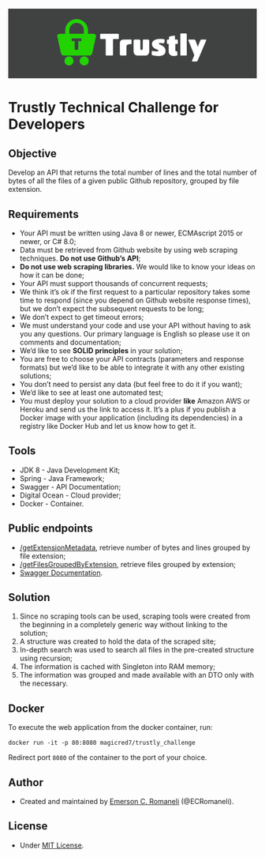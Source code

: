 ![Logo](logo.jpg)

# Trustly Technical Challenge for Developers

## Objective

Develop an API that returns the total number of lines and the total number of bytes of all the
files of a given public Github repository, grouped by file extension.

## Requirements

* Your API must be written using Java 8 or newer, ECMAscript 2015 or newer, or C# 8.0;
* Data must be retrieved from Github website by using web scraping techniques. **Do not use Github’s API**;
* **Do not use web scraping libraries.** We would like to know your ideas on how it can be done;
* Your API must support thousands of concurrent requests;
* We think it’s ok if the first request to a particular repository takes some time to respond (since you depend on Github website response times), but we don’t expect the subsequent requests to be long;
* We don’t expect to get timeout errors;
* We must understand your code and use your API without having to ask you any questions. Our primary language is English so please use it on comments and documentation;
* We’d like to see **SOLID principles** in your solution;
* You are free to choose your API contracts (parameters and response formats) but we’d like to be able to integrate it with any other existing solutions;
* You don’t need to persist any data (but feel free to do it if you want);
* We’d like to see at least one automated test;
* You must deploy your solution to a cloud provider **like** Amazon AWS or Heroku and send us the link to access it. It’s a plus if you publish a Docker image with your application (including its dependencies) in a registry like Docker Hub and let us know how to get it. 

## Tools

* JDK 8 - Java Development Kit;
* Spring - Java Framework;
* Swagger - API Documentation;
* Digital Ocean - Cloud provider;
* Docker - Container.

## Public endpoints

* [/getExtensionMetadata](http://emersoncr.com.br:8080/getExtensionMetadata?repository=github.com/ECRomaneli/githubscraper), retrieve number of bytes and lines grouped by file extension;
* [/getFilesGroupedByExtension](http://emersoncr.com.br:8080/getFilesGroupedByExtension?repository=github.com/ECRomaneli/githubscraper), retrieve files grouped by extension;
* [Swagger Documentation](http://emersoncr.com.br:8080/swagger-ui.html#/scraping-service).

## Solution

1. Since no scraping tools can be used, scraping tools were created from the beginning in a completely generic way without linking to the solution;
2. A structure was created to hold the data of the scraped site;
3. In-depth search was used to search all files in the pre-created structure using recursion;
4. The information is cached with Singleton into RAM memory;
5. The information was grouped and made available with an DTO only with the necessary.

## Docker

To execute the web application from the docker container, run:

    docker run -it -p 80:8080 magicred7/trustly_challenge

Redirect port `8080` of the container to the port of your choice.

## Author

* Created and maintained by [Emerson C. Romaneli](https://github.com/ECRomaneli) (@ECRomaneli).

## License

* Under [MIT License](LICENSE).